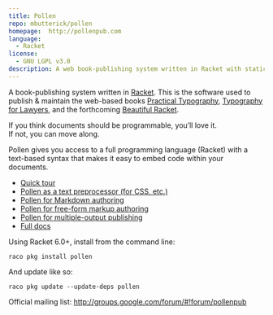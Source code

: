 ```yaml
---
title: Pollen
repo: mbutterick/pollen
homepage:  http://pollenpub.com
language:
  - Racket
license:
  - GNU LGPL v3.0
description: A web book-publishing system written in Racket with static html as default output target.
---
```


A book-publishing system written in [Racket](http://racket-lang.org). This is the software used to publish & maintain the web-based books [Practical Typography](http://practicaltypography.com), [Typography for Lawyers](http://typographyforlawyers.com), and the forthcoming [Beautiful Racket](http://beautifulracket.com).

If you think documents should be programmable, you’ll love it.  
If not, you can move along.

Pollen gives you access to a full programming language (Racket) with a text-based syntax that makes it easy to embed code within your documents.

* [Quick tour](http://pkg-build.racket-lang.org/doc/pollen/quick-tour.html)
* [Pollen as a text preprocessor (for CSS, etc.)](http://pkg-build.racket-lang.org/doc/pollen/first-tutorial.html)
* [Pollen for Markdown authoring](http://pkg-build.racket-lang.org/doc/pollen/second-tutorial.html)
* [Pollen for free-form markup authoring](http://pkg-build.racket-lang.org/doc/pollen/third-tutorial.html)
* [Pollen for multiple-output publishing](http://pkg-build.racket-lang.org/doc/pollen/fourth-tutorial.html)
* [Full docs](http://pkg-build.racket-lang.org/doc/pollen)


Using Racket 6.0+, install from the command line:

    raco pkg install pollen
    
And update like so:

    raco pkg update --update-deps pollen
    
Official mailing list: http://groups.google.com/forum/#!forum/pollenpub
